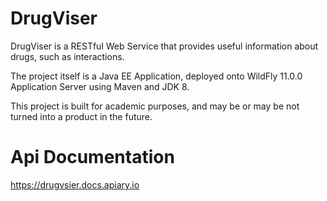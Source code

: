 # DrugViser
DrugViser is a RESTful Web Service that provides useful information about drugs, such as interactions.

The project itself is a Java EE Application, deployed onto WildFly 11.0.0 Application Server using Maven and JDK 8.

This project is built for academic purposes, and may be or may be not turned into a product in the future.

# Api Documentation
https://drugvsier.docs.apiary.io
